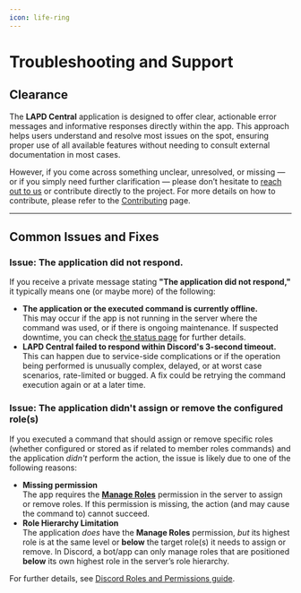 ```yaml
---
icon: life-ring
---
```


# Troubleshooting and Support

## Clearance

The **LAPD Central** application is designed to offer clear, actionable error messages and informative responses directly within the app. This approach helps users understand and resolve most issues on the spot, ensuring proper use of all available features without needing to consult external documentation in most cases.

However, if you come across something unclear, unresolved, or missing — or if you simply need further clarification — please don’t hesitate to [reach out to us](../legal-section/application-privacy-policy.md#id-6.-contact-information) or contribute directly to the project. For more details on how to contribute, please refer to the [Contributing](contributing.md) page.

***

## Common Issues and Fixes

### Issue: The application did not respond.

If you receive a private message stating **"The application did not respond,"** it typically means one (or maybe more) of the following:

* **The application or the executed command is currently offline.**\
  This may occur if the app is not running in the server where the command was used, or if there is ongoing maintenance. If suspected downtime, you can check [the status page](https://lapd-central-app.betteruptime.com/) for further details.
* **LAPD Central failed to respond within Discord's 3-second timeout.**\
  This can happen due to service-side complications or if the operation being performed is unusually complex, delayed, or at worst case scenarios, rate-limited or bugged. A fix could be retrying the command execution again or at a later time.

### Issue: The application didn't assign or remove the configured role(s)

If you executed a command that should assign or remove specific roles (whether configured or stored as if related to member roles commands) and the application _didn't_ perform the action, the issue is likely due to one of the following reasons:

* **Missing permission**\
  The app requires the [**Manage Roles**](../getting-started/app-permissions.md#manage-roles) permission in the server to assign or remove roles. If this permission is missing, the action (and may cause the command to) cannot succeed.
* **Role Hierarchy Limitation**\
  The application _does_ have the **Manage Roles** permission, _but_ its highest role is at the same level or **below** the target role(s) it needs to assign or remove. In Discord, a bot/app can only manage roles that are positioned **below** its own highest role in the server’s role hierarchy.

For further details, see [Discord Roles and Permissions guide](https://support.discord.com/hc/en-us/articles/214836687-Discord-Roles-and-Permissions).

